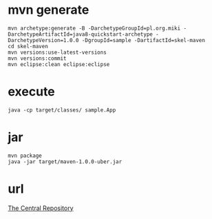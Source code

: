 # mvn generate
`mvn archetype:generate -B -DarchetypeGroupId=pl.org.miki -DarchetypeArtifactId=java8-quickstart-archetype -DarchetypeVersion=1.0.0 -DgroupId=sample -DartifactId=skel-maven`  
`cd skel-maven`  
`mvn versions:use-latest-versions`  
`mvn versions:commit`  
`mvn eclipse:clean eclipse:eclipse`  

# execute
`java -cp target/classes/ sample.App`  

# jar
`mvn package`  
`java -jar target/maven-1.0.0-uber.jar`  

# url
[The Central Repository](http://search.maven.org/)  
